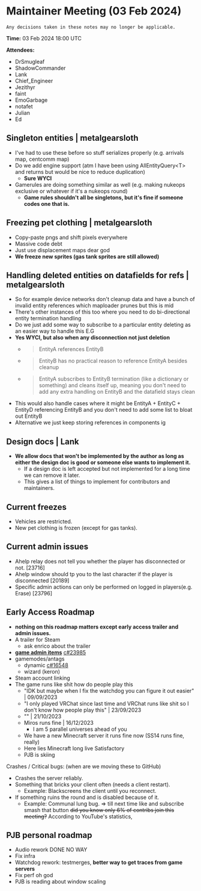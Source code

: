 ﻿# Maintainer Meeting (03 Feb 2024)
```admonish info
Any decisions taken in these notes may no longer be applicable.
```

**Time:** 03 Feb 2024 18:00 UTC

**Attendees:**
- DrSmugleaf
- ShadowCommander
- Lank
- Chief_Engineer
- Jezithyr
- faint
- EmoGarbage
- notafet
- Julian
- Ed

## Singleton entities | metalgearsloth
- I've had to use these before so stuff serializes properly (e.g. arrivals map, centcomm map)
- Do we add engine support (atm I have been using AllEntityQuery\<T> and returns but would be nice to reduce duplication)
    - **Sure WYCI**
- Gamerules are doing something similar as well (e.g. making nukeops exclusive or whatever if it's a nukeops round)
    - **Game rules shouldn't all be singletons, but it's fine if someone codes one that is.**

## Freezing pet clothing | metalgearsloth
- Copy-paste pngs and shift pixels everywhere
- Massive code debt
- Just use displacement maps dear god
- **We freeze new sprites (gas tank sprites are still allowed)**

## Handling deleted entities on datafields for refs | metalgearsloth
- So for example device networks don't cleanup data and have a bunch of invalid entity references which maploader prunes but this is mid
- There's other instances of this too where you need to do bi-directional entity termination handling
- Do we just add some way to subscribe to a particular entity deleting as an easier way to handle this E.G
- **Yes WYCI, but also when any disconnection not just deletion**
    - >EntityA references EntityB
    - >EntityB has no practical reason to reference EntityA besides cleanup
    - >EntityA subscribes to EntityB termination (like a dictionary or something) and cleans itself up, meaning you don't need to add any extra handling on EntityB and the datafield stays clean
- This would also handle cases where it might be EntityA + EntityC + EntityD referencing EntityB and you don't need to add some list to bloat out EntityB
- Alternative we just keep storing references in components ig

## Design docs | Lank
- **We allow docs that won't be implemented by the author as long as either the design doc is good or someone else wants to implement it.**
    - If a design doc is left accepted but not implemented for a long time we can remove it later.
    - This gives a list of things to implement for contributors and maintainers.

## Current freezes
- Vehicles are restricted.
- New pet clothing is frozen (except for gas tanks).

## Current admin issues
- Ahelp relay does not tell you whether the player has disconnected or not. [23716]
- Ahelp window should tp you to the last character if the player is disconnected [20189]
- Specific admin actions can only be performed on logged in players(e.g. Erase) [23796]

## Early Access Roadmap
- **nothing on this roadmap matters except early access trailer and admin issues.**
- A trailer for Steam
    - ask enrico about the trailer
- [**game admin items**](https://github.com/space-wizards/space-station-14/issues/23246) [c#23985](https://github.com/space-wizards/space-station-14/pull/23985)
- gamemodes/antags
    - dynamic [c#16548](https://github.com/space-wizards/space-station-14/pull/16548)
    - wizard (keron)
- Steam account linking
- The game runs like shit how do people play this
    - "IDK but maybe when I fix the watchdog you can figure it out easier" | 09/09/2023
    - "I only played VRChat since last time and VRChat runs like shit so I don't know how people play this" | 23/09/2023
    - "" | 21/10/2023
    - Miros runs fine | 16/12/2023
        - I am 5 parallel universes ahead of you
    - We have a new Minecraft server it runs fine now (SS14 runs fine, really)
    - Here lies Minecraft long live Satisfactory
    - PJB is skiing

Crashes / Critical bugs: (when are we moving these to GitHub)
- Crashes the server reliably.
- Something that bricks your client often (needs a client restart).
    - Example: Blackscreens the client until you reconnect.
- If something ruins the round and is disabled because of it.
    - Example: Communal lung bug.
      => till next time
      like and subscribe
      smash that button
      ~~did you know only 6% of contribs join this meeting?~~ According to YouTube's statistics,

## PJB personal roadmap
- Audio rework DONE NO WAY
- Fix infra
- Watchdog rework: testmerges, **better way to get traces from game servers**
- Fix perf oh god
- PJB is reading about window scaling
